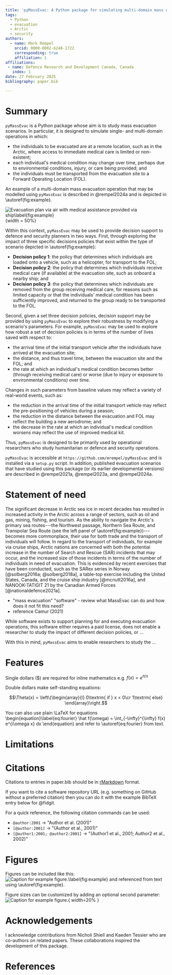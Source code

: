 ```yaml
---
title: 'pyMassEvac: A Python package for simulating multi-domain mass evacuation scenarios'
tags:
  - Python
  - evacuation
  - Arctic
  - security
authors:
  - name: Mark Rempel
    orcid: 0000-0002-6248-1722
    corresponding: true
    affiliation: 1 
affiliations:
 - name: Defence Research and Development Canada, Canada
   index: 1
date: 27 February 2025
bibliography: paper.bib

---
```


# Summary

`pyMassEvac` is a Python package whose aim is to study mass evacuation 
scenarios. In particular, it is designed to simulate single- and multi-domain 
operations in which: 

- the individuals to be evacuated are at a remote location, such as in
the Arctic, where access to immediate medical care is limited or non-existent; 
- each individual's medical condition may change over time, perhaps 
due to environmental conditions, injury, or care being provided; and 
- the individuals must be transported from the evacuation site to a Forward 
Operating Location (FOL).

An example of a multi-domain mass evacuation operation that may be modelled using 
`pyMassEvac` is described in @rempel2024a and is depicted in \autoref{fig:example}.

![Evacuation plan via air with medical assistance provided via ship\label{fig:example}](arctic_map_mass_evac_joss.png){width = 50%}

Within this context, `pyMassEvac` may be used to provide decision support to 
defence and security planners in two ways. First, through exploring the impact 
of three specific decisions policies that exist within the type of scenario 
depicted in \autoref{fig:example}:

- **Decision policy 1**: the policy that determines which individuals are loaded onto a vehicle, 
such as a helicopter, for transport to the FOL; 
- **Decision policy 2**: the policy that determines which individuals receive medical care (if 
available) at the evacuation site, such as onboard a nearby ship; and 
- **Decision policy 3**: the policy that determines which individuals are removed from the group 
receiving medical care, for reasons such as limited capacity or that the individuals'
medical condition has been sufficiently improved, and returned to the group ready to be 
transported to the FOL. 

Second, given a set three decision policies, decision support may be provided by using 
`pyMassEvac` to explore their robustness by modifying a scenario's parameters. For example,
`pyMassEvac` may be used to explore how robust a set of decision policies is in terms of 
the number of lives saved with respect to:

- the arrival time of the initial transport vehicle after the individuals have arrived at
the evacuation site; 
- the distance, and thus travel time, between the evacuation site and the FOL; and 
- the rate at which an individual's medical condition becomes better (through receiving
medical care) or worse (due to injury or exposure to environmental conditions) over time.

Changes in such parameters from baseline values may reflect a variety of real-world events, such as:

- the reduction in the arrival time of the initial transport vehicle 
may reflect the pre-positioning of vehicles during a season;
- the reduction in the distance between the evacuation and FOL may reflect 
the building a new aerodrome; and
- the decrease in the rate at which an individual's medical condition worsens
may reflect the use of improved medical kit.

Thus, `pyMassEvac` is designed to be primarily used by operational researchers who study humanitarian or defence and security operations.

`pyMassEvac` is accessible at `https://github.com/mrempel/pyMassEvac` and is 
installed via a `setup.py` script. In addition, published evacuation scenarios 
that have studied using this package (or its earlier developmental versions) 
are described in @rempel2021a, @rempel2023a, and @rempel2024a.

# Statement of need

The significant decrease in Arctic sea ice in recent decades has resulted in increased
activity in the Arctic across a range of sectors, such as oil and gas, mining, fishing, 
and tourism. As the ability to navigate the Arctic's primary sea routes---the Northwest passage, 
Northern Sea Route, and Transpolar Sea Route (see the left panel of \autoref{fig:example})---
becomes more commonplace, their use for both trade and the transport of individuals will follow. In regard to the transport of individuals, for example via cruise ships, Arctic nations are concerned with both the potential increase in the number of Search and Rescue (SAR) incidents that may occur, and the increased size of those incidents in terms of the number of individuals in need of evacuation. This is evidenced by recent exercises that have been conducted, such as the SARex series in Norway [@solberg2016a; @solberg2018a], a table-top exercise including the United States, Canada, and the cruise ship industry [@mcnutt2016a], and NANOOK-TATIGIT 21 by the Canadian Armed Forces [@nationaldefence2021a].

- "mass evacuation" "software" - review what MassEvac can do and how does it not fit this need?
- reference Camur (2021)

While software exists to support planning for and executing evacuation operations, this software either requires a paid license, does not enable a researcher to study the impact of different decision policies, or ... 

With this in mind, `pyMassEvac` aims to enable researchers to study the ...

# Features



Single dollars ($) are required for inline mathematics e.g. $f(x) = e^{\pi/x}$

Double dollars make self-standing equations:

$$\Theta(x) = \left\{\begin{array}{l}
0\textrm{ if } x < 0\cr
1\textrm{ else}
\end{array}\right.$$

You can also use plain \LaTeX for equations
\begin{equation}\label{eq:fourier}
\hat f(\omega) = \int_{-\infty}^{\infty} f(x) e^{i\omega x} dx
\end{equation}
and refer to \autoref{eq:fourier} from text.

# Limitations

# Citations

Citations to entries in paper.bib should be in
[rMarkdown](http://rmarkdown.rstudio.com/authoring_bibliographies_and_citations.html)
format.

If you want to cite a software repository URL (e.g. something on GitHub without a preferred
citation) then you can do it with the example BibTeX entry below for @fidgit.

For a quick reference, the following citation commands can be used:
- `@author:2001`  ->  "Author et al. (2001)"
- `[@author:2001]` -> "(Author et al., 2001)"
- `[@author1:2001; @author2:2001]` -> "(Author1 et al., 2001; Author2 et al., 2002)"

# Figures

Figures can be included like this:
![Caption for example figure.\label{fig:example}](figure.png)
and referenced from text using \autoref{fig:example}.

Figure sizes can be customized by adding an optional second parameter:
![Caption for example figure.](figure.png){ width=20% }

# Acknowledgements

I acknowledge contributions from Nicholi Shiell and Kaeden Tessier who are co-authors 
on related papers. These collaborations inspired the development of this package.

# References
